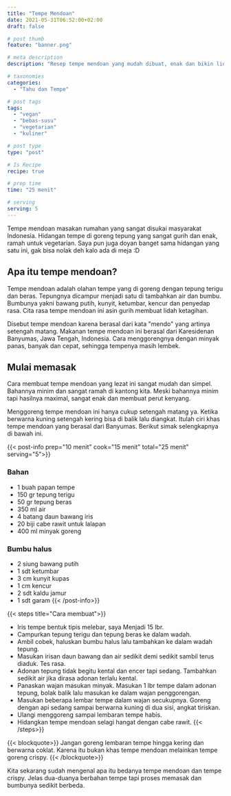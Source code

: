 ```yaml
---
title: "Tempe Mendoan"
date: 2021-05-31T06:52:00+02:00
draft: false

# post thumb
feature: "banner.png"

# meta description
description: "Resep tempe mendoan yang mudah dibuat, enak dan bikin lidah ketagihan. Masakan rumahan yang lezat ini sangat cocok untuk menjadi cemilan sehari-hari."

# taxonomies
categories:
  - "Tahu dan Tempe"

# post tags
tags:
  - "vegan"
  - "bebas-susu"
  - "vegetarian"
  - "kuliner"

# post type
type: "post"

# Is Recipe
recipe: true

# prep time
time: "25 menit"

# serving
serving: 5
---
```

Tempe mendoan masakan rumahan yang sangat disukai masyarakat Indonesia. Hidangan tempe di goreng tepung yang sangat gurih dan enak, ramah untuk vegetarian. Saya pun juga doyan banget sama hidangan yang satu ini, gak bisa nolak deh kalo ada di meja :D

## Apa itu tempe mendoan?

Tempe mendoan adalah olahan tempe yang di goreng dengan tepung terigu dan beras. Tepungnya dicampur menjadi satu di tambahkan air dan bumbu. Bumbunya yakni bawang putih, kunyit, ketumbar, kencur dan penyedap rasa. Cita rasa tempe mendoan ini asin gurih membuat lidah ketagihan.

Disebut tempe mendoan karena berasal dari kata "mendo" yang artinya setengah matang. Makanan tempe mendoan ini berasal dari Karesidenan Banyumas, Jawa Tengah, Indonesia. Cara menggorengnya dengan minyak panas, banyak dan cepat, sehingga tempenya masih lembek.

## Mulai memasak

Cara membuat tempe mendoan yang lezat ini sangat mudah dan simpel. Bahannya minim dan sangat ramah di kantong kita. Meski bahannya minim tapi hasilnya maximal, sangat enak dan membuat perut kenyang.

Menggoreng tempe mendoan ini hanya cukup setengah matang ya. Ketika berwarna kuning setengah kering bisa di balik lalu diangkat. Itulah ciri khas tempe mendoan yang berasal dari Banyumas. Berikut simak selengkapnya di bawah ini.

{{< post-info prep="10 menit" cook="15 menit" total="25 menit" serving="5">}}

### Bahan

-   1 buah papan tempe
-   150 gr tepung terigu
-   50 gr tepung beras
-   350 ml air
-   4 batang daun bawang iris
-   20 biji cabe rawit untuk lalapan
-   400 ml minyak goreng

### Bumbu halus

-   2 siung bawang putih
-   1 sdt ketumbar
-   3 cm kunyit kupas
-   1 cm kencur
-   2 sdt kaldu jamur
-   1 sdt garam
{{< /post-info>}}

{{< steps title="Cara membuat">}}
-   Iris tempe bentuk tipis melebar, saya Menjadi 15 lbr.
-   Campurkan tepung terigu dan tepung beras ke dalam wadah.
-   Ambil cobek, haluskan bumbu halus lalu tambahkan ke dalam wadah tepung.
-   Masukan irisan daun bawang dan air sedikit demi sedikit sambil terus diaduk. Tes rasa.
-   Adonan tepung tidak begitu kental dan encer tapi sedang. Tambahkan sedikit air jika dirasa adonan terlalu kental.
-   Panaskan wajan masukan minyak. Masukan 1 lbr tempe dalam adonan tepung, bolak balik lalu masukan ke dalam wajan penggorengan.
-   Masukan beberapa lembar tempe dalam wajan secukupnya. Goreng dengan api sedang sampai berwarna kuning di dua sisi, angkat tiriskan.
-   Ulangi menggoreng sampai lembaran tempe habis.
-   Hidangkan tempe mendoan selagi hangat dengan cabe rawit.
{{< /steps>}}

{{< blockquote>}}
Jangan goreng lembaran tempe hingga kering dan berwarna coklat. Karena itu bukan khas tempe mendoan melainkan tempe goreng crispy.
{{< /blockquote>}}

Kita sekarang sudah mengenal apa itu bedanya tempe mendoan dan tempe crispy. Jelas dua-duanya berbahan tempe tapi proses memasak dan bumbunya sedikit berbeda.